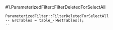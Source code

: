 #1.ParameterizedFilter::FilterDeletedForSelectAll

```
ParameterizedFilter::FilterDeletedForSelectAll
-- &rcTables = table_->GetTables();
--
```